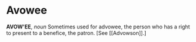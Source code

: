 # Avowee

**AVOW'EE**, _noun_ Sometimes used for advowee, the person who has a right to present to a benefice, the patron. \[See [[Advowson]].\]